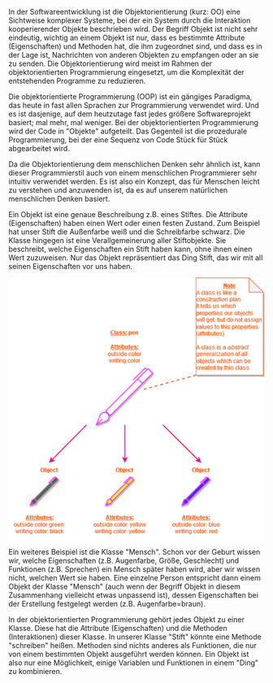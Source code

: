In der Softwareentwicklung ist die Objektorientierung (kurz: OO) eine Sichtweise komplexer Systeme, bei der ein System durch die Interaktion kooperierender Objekte beschrieben wird. Der Begriff Objekt ist nicht sehr eindeutig, wichtig an einem Objekt ist nur, dass es bestimmte Attribute (Eigenschaften) und Methoden hat, die ihm zugeordnet sind, und dass es in der Lage ist, Nachrichten von anderen Objekten zu empfangen oder an sie zu senden. Die Objektorientierung wird meist im Rahmen der objektorientierten Programmierung eingesetzt, um die Komplexität der entstehenden Programme zu reduzieren.

Die objektorientierte Programmierung (OOP) ist ein gängiges Paradigma, das heute in fast allen Sprachen zur Programmierung verwendet wird. Und es ist dasjenige, auf dem heutzutage fast jedes größere Softwareprojekt basiert; mal mehr, mal weniger. Bei der objektorientierten Programmierung wird der Code in "Objekte" aufgeteilt. Das Gegenteil ist die prozedurale Programmierung, bei der eine Sequenz von Code Stück für Stück abgearbeitet wird.

Da die Objektorientierung dem menschlichen Denken sehr ähnlich ist, kann dieser Programmierstil auch von einem menschlichen Programmierer sehr intuitiv verwendet werden. Es ist also ein Konzept, das für Menschen leicht zu verstehen und anzuwenden ist, da es auf unserem natürlichen menschlichen Denken basiert.

Ein Objekt ist eine genaue Beschreibung z.B. eines Stiftes. Die Attribute (Eigenschaften) haben einen Wert oder einen festen Zustand. Zum Beispiel hat unser Stift die Außenfarbe weiß und die Schreibfarbe schwarz. Die Klasse hingegen ist eine Verallgemeinerung aller Stiftobjekte. Sie beschreibt, welche Eigenschaften ein Stift haben kann, ohne ihnen einen Wert zuzuweisen. Nur das Objekt repräsentiert das Ding Stift, das wir mit all seinen Eigenschaften vor uns haben.

![oop](../../assets/oop.png)

Ein weiteres Beispiel ist die Klasse "Mensch". Schon vor der Geburt wissen wir, welche Eigenschaften (z.B. Augenfarbe, Größe, Geschlecht) und Funktionen (z.B. Sprechen) ein Mensch später haben wird, aber wir wissen nicht, welchen Wert sie haben. Eine einzelne Person entspricht dann einem Objekt der Klasse "Mensch" (auch wenn der Begriff Objekt in diesem Zusammenhang vielleicht etwas unpassend ist), dessen Eigenschaften bei der Erstellung festgelegt werden (z.B. Augenfarbe=braun).

In der objektorientierten Programmierung gehört jedes Objekt zu einer Klasse. Diese hat die Attribute (Eigenschaften) und die Methoden (Interaktionen) dieser Klasse. In unserer Klasse "Stift" könnte eine Methode "schreiben" heißen. Methoden sind nichts anderes als Funktionen, die nur von einem bestimmten Objekt ausgeführt werden können. Ein Objekt ist also nur eine Möglichkeit, einige Variablen und Funktionen in einem "Ding" zu kombinieren.